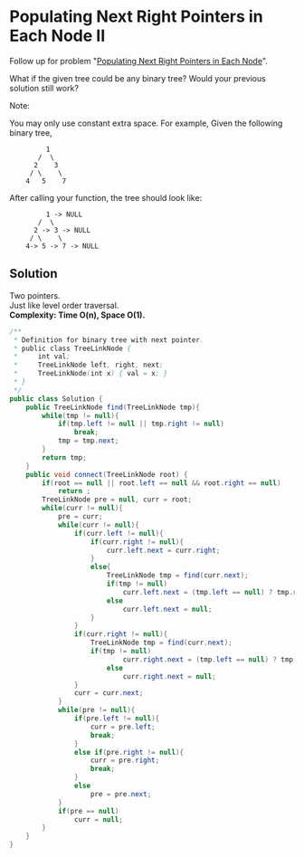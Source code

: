 # Populating Next Right Pointers in Each Node II
Follow up for problem "[Populating Next Right Pointers in Each Node](https://github.com/zzghost/leetcode/blob/master/116_Populating_Next_Right_Pointers_in_Each_Node.md)".

What if the given tree could be any binary tree? Would your previous solution still work?

Note:

You may only use constant extra space.
For example,
Given the following binary tree,
```
         1
       /  \
      2    3
     / \    \
    4   5    7
```
After calling your function, the tree should look like:
```
         1 -> NULL
       /  \
      2 -> 3 -> NULL
     / \    \
    4-> 5 -> 7 -> NULL
```
## Solution
Two pointers.  
Just like level order traversal.  
**Complexity: Time O(n), Space O(1).**
```java
/**
 * Definition for binary tree with next pointer.
 * public class TreeLinkNode {
 *     int val;
 *     TreeLinkNode left, right, next;
 *     TreeLinkNode(int x) { val = x; }
 * }
 */
public class Solution {
    public TreeLinkNode find(TreeLinkNode tmp){
        while(tmp != null){
            if(tmp.left != null || tmp.right != null)
                break;
            tmp = tmp.next;
        }
        return tmp;
    }
    public void connect(TreeLinkNode root) {
        if(root == null || root.left == null && root.right == null)
            return ;
        TreeLinkNode pre = null, curr = root;
        while(curr != null){
            pre = curr;
            while(curr != null){
                if(curr.left != null){
                    if(curr.right != null){
                        curr.left.next = curr.right;
                    }
                    else{
                        TreeLinkNode tmp = find(curr.next);
                        if(tmp != null)
                            curr.left.next = (tmp.left == null) ? tmp.right : tmp.left;
                        else
                            curr.left.next = null;
                    }
                }
                if(curr.right != null){
                    TreeLinkNode tmp = find(curr.next);
                    if(tmp != null)
                            curr.right.next = (tmp.left == null) ? tmp.right : tmp.left;
                        else
                            curr.right.next = null;
                }
                curr = curr.next;
            }
            while(pre != null){
                if(pre.left != null){
                    curr = pre.left;
                    break;
                }
                else if(pre.right != null){
                    curr = pre.right;
                    break;
                }
                else
                    pre = pre.next;
            }
            if(pre == null)
                curr = null;
        }
    }
}
```
